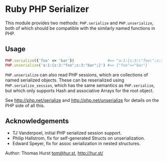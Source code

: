 # Ruby PHP Serializer

This module provides two methods: `PHP.serialize` and `PHP.unserialize`,
both of which should be compatible with the similarly named functions in PHP.

## Usage

```ruby
PHP.serialize({'foo' => 'bar'})               #=> "a:1:{s:3:\"foo\";s:3:\"bar\";}"
PHP.unserialize('a:1:{s:3:"foo";s:3:"bar";}') #=> {"foo"=>"bar"}
```

`PHP.unserialize` can also read PHP sessions, which are collections of named
serialized objects.  These can be reserialized using `PHP.serialize_session`,
which has the same semantics as `PHP.serialize`, but which only supports Hash
and associative Arrays for the root object.

See http://php.net/serialize and http://php.net/unserialize for
details on the PHP side of all this.

## Acknowledgements

- TJ Vanderpoel, initial PHP serialized session support.
- Philip Hallstrom, fix for self-generated Structs on unserialization.
- Edward Speyer, fix for assoc serialization in nested structures.

Author: Thomas Hurst <tom@hur.st>, http://hur.st/
